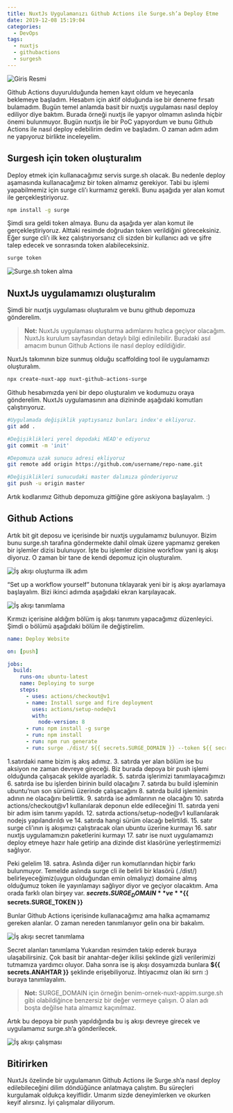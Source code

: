 ```yaml
---
title: NuxtJs Uygulamanızı Github Actions ile Surge.sh’a Deploy Etme
date: 2019-12-08 15:19:04
categories:
  - DevOps
tags:
  - nuxtjs
  - githubactions
  - surgesh
---
```


![Giris Resmi](https://miro.medium.com/max/1000/1*PL9rzQIpoQZ-tJog9CbOxg.png)

Github Actions duyurulduğunda hemen kayıt oldum ve heyecanla beklemeye başladım. Hesabım için aktif olduğunda ise bir deneme fırsatı bulamadım. Bugün temel anlamda basit bir nuxtjs uygulaması nasıl deploy ediliyor diye baktım. Burada örneği nuxtjs ile yapıyor olmamın aslında hiçbir önemi bulunmuyor. Bugün nuxtjs ile bir PoC yapıyordum ve bunu Github Actions ile nasıl deploy edebilirim dedim ve başladım. O zaman adım adım ne yapıyoruz birlikte inceleyelim.

<!-- more -->

## **Surgesh için token oluşturalım**

Deploy etmek için kullanacağımız servis surge.sh olacak. Bu nedenle deploy aşamasında kullanacağımız bir token almamız gerekiyor. Tabi bu işlemi yapabilmemiz için surge cli’ı kurmamız gerekli. Bunu aşağıda yer alan komut ile gerçekleştiriyoruz.

```bash
npm install -g surge
```

Şimdi sıra geldi token almaya. Bunu da aşağıda yer alan komut ile gerçekleştiriyoruz. Alttaki resimde doğrudan token verildiğini göreceksiniz. Eğer surge cli’ı ilk kez çalıştırıyorsanız cli sizden bir kullanıcı adı ve şifre talep edecek ve sonrasında token alabileceksiniz.

```bash
surge token
```

![Surge.sh token alma](https://miro.medium.com/max/605/1*W5WHnRxku1n11kay5C-OCw.png)

## **NuxtJs uygulamamızı oluşturalım**

Şimdi bir nuxtjs uygulaması oluşturalım ve bunu github depomuza gönderelim.

> **Not:** NuxtJs uygulaması oluşturma adımlarını hızlıca geçiyor olacağım. NuxtJs kurulum sayfasından detaylı bilgi edinilebilir. Buradaki asıl amacım bunun Github Actions ile nasıl deploy edildiğidir.

NuxtJs takımının bize sunmuş olduğu scaffolding tool ile uygulamamızı oluşturalım.

```bash
npx create-nuxt-app nuxt-github-actions-surge
```

Github hesabımızda yeni bir depo oluşturalım ve kodumuzu oraya gönderelim. NuxtJs uygulamasının ana dizininde aşağıdaki komutları çalıştırıyoruz.

```bash
#Uygulamada değişiklik yaptıysanız bunları index'e ekliyoruz.
git add .

#Değişiklikleri yerel depodaki HEAD'e ediyoruz
git commit -m 'init'

#Depomuza uzak sunucu adresi ekliyoruz
git remote add origin https://github.com/username/repo-name.git

#Değişiklikleri sunucudaki master dalımıza gönderiyoruz
git push -u origin master
```

Artık kodlarımız Github depomuza gittiğine göre askiyona başlayalım. :)

## **Github Actions**

Artık bit git deposu ve içerisinde bir nuxtjs uygulamamız bulunuyor. Bizim bunu surge.sh tarafına göndermekte dahil olmak üzere yapmamız gereken bir işlemler dizisi bulunuyor. İşte bu işlemler dizisine workflow yani iş akışı diyoruz. O zaman bir tane de kendi depomuz için oluşturalım.

![İş akışı oluşturma ilk adım](https://miro.medium.com/max/1767/1*ZPoAes6KWTvpj1sKL_Qtww.png)

“Set up a workflow yourself” butonuna tıklayarak yeni bir iş akışı ayarlamaya başlayalım. Bizi ikinci adımda aşağıdaki ekran karşılayacak.

![İş akışı tanımlama](https://miro.medium.com/max/1907/1*DPy8zf57x-s3QALfRbTIJA.png)

Kırmızı içerisine aldığım bölüm iş akışı tanımını yapacağımız düzenleyici. Şimdi o bölümü aşağıdaki bölüm ile değiştirelim.

```yaml
name: Deploy Website

on: [push]

jobs:
  build:
    runs-on: ubuntu-latest
    name: Deploying to surge
    steps:
      - uses: actions/checkout@v1
      - name: Install surge and fire deployment
        uses: actions/setup-node@v1
        with:
          node-version: 8
      - run: npm install -g surge
      - run: npm install
      - run: npm run generate
      - run: surge ./dist/ ${{ secrets.SURGE_DOMAIN }} --token ${{ secrets.SURGE_TOKEN }}
```

1.satırdaki name bizim iş akış adımız. 3. satırda yer alan bölüm ise bu aksiyon ne zaman devreye gireceği. Biz burada depoya bir push işlemi olduğunda çalışacak şekilde ayarladık. 5. satırda işlerimizi tanımlayacağımızı 6. satırda ise bu işlerden birinin build olacağını 7. satırda bu build işleminin ubuntu’nun son sürümü üzerinde çalışacağını 8. satırda build işleminin adının ne olacağını belirttik. 9. satırda ise adımlarının ne olacağını 10. satırda actions/checkout@v1 kullanılarak deponun elde edileceğini 11. satırda yeni bir adım isim tanımı yapıldı. 12. satırda actions/setup-node@v1 kullanılarak nodejs yapılandırıldı ve 14. satırda hangi sürüm olacağı belirtildi. 15. satır surge cli’ının iş akışımızı çalıştıracak olan ubuntu üzerine kurmayı 16. satır nuxtjs uygulamamızın paketlerini kurmayı 17. satır ise nuxt uygulamamızı deploy etmeye hazır hale getirip ana dizinde dist klasörüne yerleştirmemizi sağlıyor.

Peki gelelim 18. satıra. Aslında diğer run komutlarından hiçbir farkı bulunmuyor. Temelde aslında surge cli ile belirli bir klasörü (./dist/) belirleyeceğimiz(uygun olduğundan emin olmalıyız) domaine almış olduğumuz token ile yayınlamayı sağlıyor diyor ve geçiyor olacaktım. Ama orada farklı olan birşey var. **${{ secrets.SURGE_DOMAIN }}** ve **${{ secrets.SURGE_TOKEN }}**

Bunlar Github Actions içerisinde kullanacağımız ama halka açmamamız gereken alanlar. O zaman nereden tanımlanıyor gelin ona bir bakalım.

![İş akışı secret tanımlama](https://miro.medium.com/max/1332/1*pW6dH9rC5UZc_mK2arTAnw.png)

Secret alanları tanımlama
Yukarıdan resimden takip ederek buraya ulaşabilirsiniz. Çok basit bir anahtar-değer ikilisi şeklinde gizli verilerimizi tutmamıza yardımcı oluyor. Daha sonra ise iş akışı dosyamızda bunlara **${{ secrets.ANAHTAR }}** şeklinde erişebiliyoruz. İhtiyacımız olan iki sırrı :) buraya tanımlayalım.

> **Not:** SURGE_DOMAIN için örneğin benim-ornek-nuxt-appim.surge.sh gibi olabildiğince benzersiz bir değer vermeye çalışın. O alan adı boşta değilse hata almamız kaçınılmaz.

Artık bu depoya bir push yapıldığında bu iş akışı devreye girecek ve uygulamamız surge.sh’a gönderilecek.

![İş akışı çalışması](https://miro.medium.com/max/1916/1*Ji6CWv_3w5F45wZ06oUj2g.png)

## **Bitirirken**

NuxtJs özelinde bir uygulamanın Github Actions ile Surge.sh’a nasıl deploy edilebileceğini dilim döndüğünce anlatmaya çalıştım. Bu süreçleri kurgulamak oldukça keyiflidir. Umarım sizde deneyimlerken ve okurken keyif alırsınız. İyi çalışmalar diliyorum.
